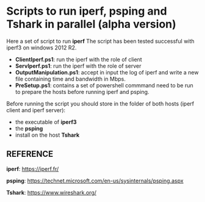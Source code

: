 #  Scripts to run iperf, psping and Tshark in parallel (alpha version)

Here a set of script to run **iperf** 
The script has been tested successful with iperf3 on windows 2012 R2.

- **ClientIperf.ps1**: run the iperf with the role of client
- **ServIperf.ps1**: run the iperf with the role of server
- **OutputManipulation.ps1**: accept in input the log of iperf and write a new file containing time and bandwidth in Mbps.
- **PreSetup.ps1**: contains a set of powershell commmand need to be run to prepare the hosts before running iperf and psping.

Before running the script you should store in the folder of both hosts (iperf client and iperf server):

- the executable of **iperf3**
- the **psping**
- install on the host **Tshark**


##  REFERENCE

**iperf**: https://iperf.fr/

**psping**: https://technet.microsoft.com/en-us/sysinternals/psping.aspx

**Tshark**: https://www.wireshark.org/



